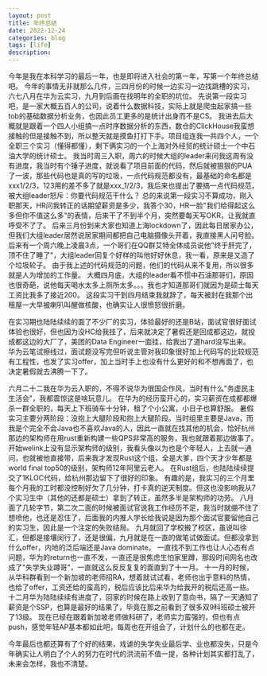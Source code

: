 ```yaml
---
layout: post
title: 年终总结
date: 2022-12-24
categories: blog
tags: [life]
description: 
---
```


今年是我在本科学习的最后一年，也是即将进入社会的第一年，写第一个年终总结吧。
今年的事情无非就那么几件，三四月份的时候一边实习一边找跳槽的实习，六七八月在华为云实习，九月到后面在找明年的全职的坑位。
先说第一段实习吧，是一家大概五百人的公司，说着什么数据科技，实际上就是爬虫起家搞一些tob的基础数据分析业务，也因此员工更多的是统计出身而不是CS。
我进去后大概就是跟着一个四人小组搞一点时序数据分析的东西，数仓的ClickHouse我蛮想接触的但是接触不到，所以整天就是摸鱼打打下手。项目组连我一共四个人，一个全职三个实习（懂得都懂），剩下俩实习的一个上海对外经贸的统计硕士一个中石油大学的统计硕士。
我当时周三入职，周六的时候大组的leader来问我这周有没有进度，我当时有个锤子进度，就说看了项目前面的代码，然后就被狠狠的PUA了一波，那些代码也是真的写的垃圾，一点代码规范都没有，最基础的命名都是xxx1/2/3，123用的差不多了就是xxx_1/2/3，我后来也提出了要搞一点代码规范，被大组leader怒斥：你要代码规范干什么？
总的来说第一段实习不算成功，刚入职那天，HR问我转正的话期望薪资是多少，我答个30，HR一脸"我们给得起这么多但你不值这么多"的表情，后来干了不到半个月，突然要每天写OKR，让我就直呼受不了了。
后来三月份到来大家也知道上海lockdown了，因此每日居家办公，但我们大组leader居然说居家期间都把自己电脑摄像头开着，我直接黑人问号脸。后来有一个周六晚上凌晨3点，一个哥们在QQ群艾特全体成员说他"终于肝完了，顶不住了睡了"，大组leader回复个好样的叫他好好休息，我一看，原来是又造了个垃圾轮子。
由于我上述的代码规范的问题，他们的代码从来不复用，所以很多就是人为增加的工作量。
大概四月底，大组的leader看不惯中石油那哥们，原因也很奇葩，说他每天喝水太多上厕所太多。。。我也才知道那哥们就因为是硕士每天工资比我多了接近200。
这段实习干到四月结束我就辞了，每天被封在我那个出租屋一大早被喇叭叫醒做核酸，也确实让人很愤怒很折磨。

在实习期也陆陆续续的面了不少厂的实习，体验最好的还是B站，面试官很好面试体验也很好，但也因为没HC给我挂了，后来就决定了暑假还是回成都这边，就投成都这边的大厂了，美团的Data Engineer一面挂，给我出了道hard没写出来。
华为云笔试擦线过，面试题没写完但听说主管对我印象很好加上代码写的比较规范有工程性，也发了实习offer，加上当时手上也没有什么更好的和不想再面了，也决定暑假就去沸腾一下了。

六月二十二我在华为云入职的，不得不说华为很国企作风，当时有什么"务虚民主生活会"，我都震惊这是啥玩意儿。
在华为的经历蛮开心的，实习薪资在成都都爆杀一群全职的，每天上下班骑车十分钟，租了个小公寓，小日子也算舒服。
暑假实习主要分两阶段：没抱上大腿阶段和抱上大腿阶段。当时组里主要是Java，而我是个完全不会Java也不喜欢Java的人，因此一直就在找其他的机会，恰好杭州那边的架构师在用rust重新构建一些QPS非常高的服务，我也就跟着那边做事了。
开始welink上没有显示架构师的级别，我看头像以为也是个年轻人，上去就一通问，也就被他直接带，后来我才发现Rust这个组，全是大爹，四个天才少年都是world final top50的级别，架构师12年阿里云老人。
在Rust组后，也陆陆续续提交了1KLOC代码，给杭州那边留下了很好的印象。
有趣的是，我实习的三个月里每个月我的工时都没控制好欠了几分钟，打卡真的逆天制度。但这也没影响我从7个实习生中（其他的还都是硕士）拿到了转正，虽然多半是架构师的功劳。
八月面了几轮字节，第二次二面的时候被面试官说我工作经历不足，我当时就绷不住了想喷他，也还是忍住了，后面我的内推人学长给我说是因为那个面试官要留他自己的实习生，因此是一个注定的失败结局。
九月就回了学校搬了校区，虽说叫徐汇，但都是接壤闵行了，还是很偏，九月就是在一直的做笔试做面试。但都没拿到什么offer，内地的泛后端还是Java dominate。
一直找不到工作也让人心态有点问题，华为的return也一直不发，一直还是很焦虑生怕家里蹲，那段时间网名也改成了"失学失业蹲哥"，一直就这么反反复复的面直到了十一月。
十一月的时候，从华科群看到一个新加坡的老师招RA，想着就试试看，老师也出乎意料的热情，也给了offer，工资还给的蛮高的，税后应该比后来华为给我开的税后还高一些。
十二月华为陆陆续续有进度了，回家的时候在路上收到了意向书，隔了一天通知了薪资是个SSP，也算是最好的结果了，毕竟在那之前看到了很多双9科班硕士被开了13级。
现在已经在跟着新加坡老师做科研了，老师实力蛮强的，但也有点push，感觉年轻AP基本都如此吧，每周也在开组会了，计划什么的也都在走。

今年最后也都还算有了个好的结果，戏谑的失学失业最后学、业也都没失，只是今年确实让人明白了个人的努力在时代的洪流前不值一提，各种计划其实都打乱了，未来会怎样，我也不清楚。